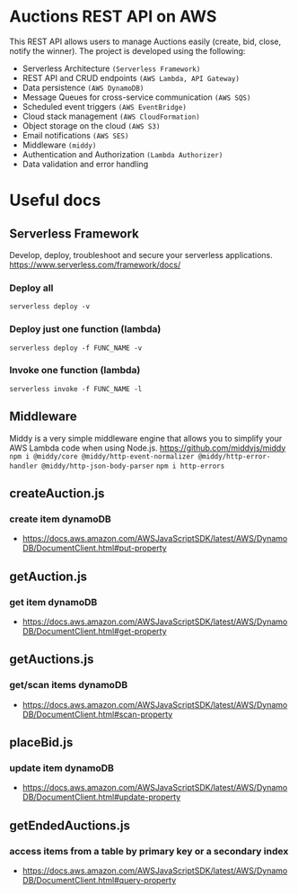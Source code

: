 # Auctions REST API on AWS
This REST API allows users to manage Auctions easily (create, bid, close, notify the winner). The project is developed using the following:
- Serverless Architecture `(Serverless Framework)`
- REST API and CRUD endpoints `(AWS Lambda, API Gateway)`
- Data persistence `(AWS DynamoDB)`
- Message Queues for cross-service communication `(AWS SQS)`
- Scheduled event triggers `(AWS EventBridge)`
- Cloud stack management `(AWS CloudFormation)`
- Object storage on the cloud `(AWS S3)`
- Email notifications `(AWS SES)`
- Middleware `(middy)`
- Authentication and Authorization `(Lambda Authorizer)`
- Data validation and error handling

# Useful docs
## Serverless Framework
Develop, deploy, troubleshoot and secure your serverless applications.
https://www.serverless.com/framework/docs/

### Deploy all
`serverless deploy -v`

### Deploy just one function (lambda)
`serverless deploy -f FUNC_NAME -v`

### Invoke one function (lambda)
`serverless invoke -f FUNC_NAME -l`

## Middleware
Middy is a very simple middleware engine that allows you to simplify your AWS Lambda code when using Node.js.
https://github.com/middyjs/middy
`npm i @middy/core @middy/http-event-normalizer @middy/http-error-handler @middy/http-json-body-parser`
`npm i http-errors`

## createAuction.js
### create item dynamoDB
- https://docs.aws.amazon.com/AWSJavaScriptSDK/latest/AWS/DynamoDB/DocumentClient.html#put-property

## getAuction.js
### get item dynamoDB
- https://docs.aws.amazon.com/AWSJavaScriptSDK/latest/AWS/DynamoDB/DocumentClient.html#get-property

## getAuctions.js
### get/scan items dynamoDB
- https://docs.aws.amazon.com/AWSJavaScriptSDK/latest/AWS/DynamoDB/DocumentClient.html#scan-property

## placeBid.js
### update item dynamoDB
- https://docs.aws.amazon.com/AWSJavaScriptSDK/latest/AWS/DynamoDB/DocumentClient.html#update-property

## getEndedAuctions.js
### access items from a table by primary key or a secondary index
- https://docs.aws.amazon.com/AWSJavaScriptSDK/latest/AWS/DynamoDB/DocumentClient.html#query-property